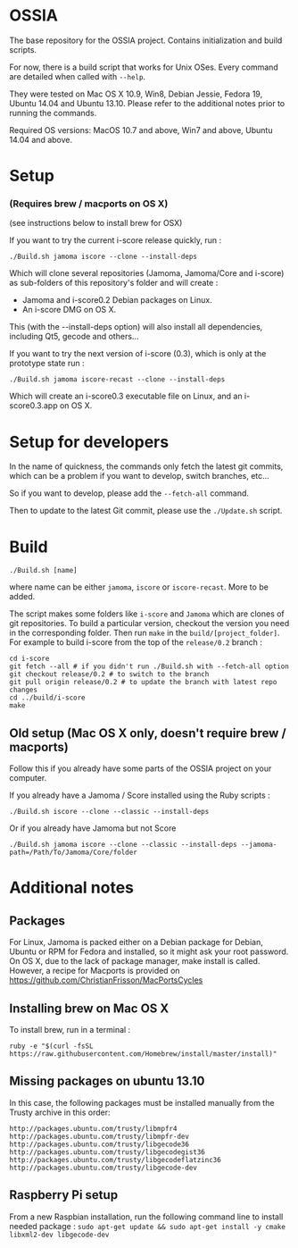 OSSIA
=====

The base repository for the OSSIA project. Contains initialization and build scripts.

For now, there is a build script that works for Unix OSes.
Every command are detailed when called with `--help`.

They were tested on Mac OS X 10.9, Win8, Debian Jessie, Fedora 19, Ubuntu 14.04 and Ubuntu 13.10.
Please refer to the additional notes prior to running the commands.

Required OS versions: MacOS 10.7 and above, Win7 and above, Ubuntu 14.04 and above.

# Setup 
### (Requires brew / macports on OS X)
(see instructions below to install brew for OSX)

If you want to try the current i-score release quickly, run : 

    ./Build.sh jamoma iscore --clone --install-deps
    
Which will clone several repositories (Jamoma, Jamoma/Core and i-score) as sub-folders of this repository's folder
and will create :
 * Jamoma and i-score0.2 Debian packages on Linux.
 * An i-score DMG on OS X.
 
This (with the --install-deps option) will also install all dependencies, including Qt5, gecode and others…

If you want to try the next version of i-score (0.3), which is only at the prototype state run : 

    ./Build.sh jamoma iscore-recast --clone --install-deps
    
Which will create an i-score0.3 executable file on Linux, and an i-score0.3.app on OS X.

# Setup for developers
In the name of quickness, the commands only fetch the latest git commits, which can be a problem if you want to develop, switch branches, etc...

So if you want to develop, please add the `--fetch-all` command.

Then to update to the latest Git commit, please use the `./Update.sh` script.

# Build

    ./Build.sh [name]
    
where name can be either `jamoma`, `iscore` or `iscore-recast`. More to be added.

The script makes some folders like `i-score` and `Jamoma` which are clones of git repositories.
To build a particular version, checkout the version you need in the corresponding folder.
Then run `make` in the `build/[project_folder]`.
For example to build i-score from the top of the `release/0.2` branch :

~~~~
cd i-score
git fetch --all # if you didn't run ./Build.sh with --fetch-all option
git checkout release/0.2 # to switch to the branch
git pull origin release/0.2 # to update the branch with latest repo changes
cd ../build/i-score
make
~~~~
    
## Old setup (Mac OS X only, doesn't require brew / macports)
Follow this if you already have some parts of the OSSIA project on your computer.

If you already have a Jamoma / Score installed using the Ruby scripts : 

    ./Build.sh iscore --clone --classic --install-deps

Or if you already have Jamoma but not Score

    ./Build.sh jamoma iscore --clone --classic --install-deps --jamoma-path=/Path/To/Jamoma/Core/folder
    

# Additional notes
## Packages
For Linux, Jamoma is packed either on a Debian package for Debian, Ubuntu or RPM for Fedora and installed, so it might ask your root password.
On OS X, due to the lack of package manager, make install is called. However, a recipe for Macports is provided on https://github.com/ChristianFrisson/MacPortsCycles

## Installing brew on Mac OS X
To install brew, run in a terminal : 

    ruby -e "$(curl -fsSL https://raw.githubusercontent.com/Homebrew/install/master/install)"

## Missing packages on ubuntu 13.10
In this case, the following packages must be installed manually from the Trusty archive in this order: 

    http://packages.ubuntu.com/trusty/libmpfr4
    http://packages.ubuntu.com/trusty/libmpfr-dev
    http://packages.ubuntu.com/trusty/libgecode36
    http://packages.ubuntu.com/trusty/libgecodegist36
    http://packages.ubuntu.com/trusty/libgecodeflatzinc36
    http://packages.ubuntu.com/trusty/libgecode-dev

## Raspberry Pi setup
From a new Raspbian installation, run the following command line to install needed package :
`sudo apt-get update && sudo apt-get install -y cmake libxml2-dev libgecode-dev`

